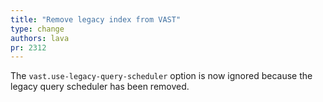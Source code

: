 ```yaml
---
title: "Remove legacy index from VAST"
type: change
authors: lava
pr: 2312
---
```


The `vast.use-legacy-query-scheduler` option is now ignored because the legacy
query scheduler has been removed.
